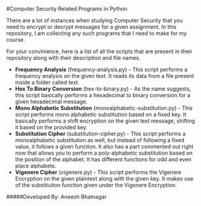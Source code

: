 #Computer Security Related Programs in Python

There are a lot of instances when studying Computer Security that you need to encrypt or decrypt messages for a given assignment. In this repository, I am collecting any such programs that I need to make for my course.

For your convinience, here is a list of all the scripts that are present in their repository along with their description and file names.

* **Frequency Analysis** (frequency-analysis.py) - This script performs a frequency analysis on the given text. It reads its data from a file present inside a folder called text.
* **Hex To Binary Conversion** (hex-to-binary.py) - As the name suggests, this script basically performs a hexadecimal to binary conversion for a given hexadecimal message. 
* **Mono Alphabetic Substitution** (monoalphabetic-substitution.py) - This script performs mono alphabetic substitution based on a fixed key. It basically performs a shift encryption on the given text message, shifting it based on the provided key.
* **Substitution Cipher** (substitution-cipher.py) - This script performs a monoalphabetic substitution as well, but instead of following a fixed value, it follows a given function. It also has a part commented out right now that allows you to perform a poly-alphabetic substitution based on the position of the alphabet. It has different functions for odd and even place alphabets.
* **Vigenere Cipher** (vigenere.py) - This script performs the Vigenere Encryption on the given plaintext along with the given key. It makes use of the substituiton function given under the Vigenere Encryption.

#####Developed By: Aneesh Bhatnagar